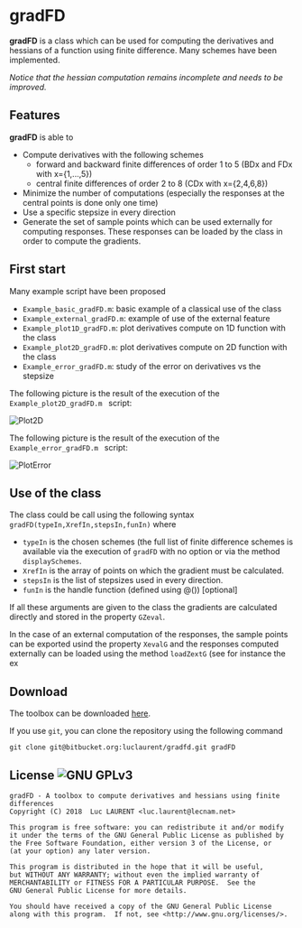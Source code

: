 gradFD 
=======
**gradFD** is a class which can be used for computing the derivatives and hessians of a function using finite difference. Many schemes have been implemented. 

_Notice that the hessian computation remains incomplete and needs to be improved._

Features
------
**gradFD** is able to 

* Compute derivatives with the following schemes 
	- forward and backward finite differences of order 1 to 5 (BDx and FDx with x={1,...,5})
	- central finite differences of order 2 to 8 (CDx with x={2,4,6,8})
* Minimize the number of computations (especially the responses at the central points is done only one time)
* Use a specific stepsize in every direction
* Generate the set of sample points which can be used externally for computing responses. These responses can be loaded by the class in order to compute the gradients.

First start
------
Many example script have been proposed

* `Example_basic_gradFD.m`: basic example of a classical use of the class
* `Example_external_gradFD.m`: example of use of the external feature
* `Example_plot1D_gradFD.m`: plot derivatives compute on 1D function with the class
* `Example_plot2D_gradFD.m`: plot derivatives compute on 2D function with the class
* `Example_error_gradFD.m`: study of the error on derivatives vs the stepsize

The following picture is the result of the execution of the `Example_plot2D_gradFD.m ` script:

![Plot2D](https://bytebucket.org/luclaurent/gradfd/raw/master/Plot2D.png)

The following picture is the result of the execution of the `Example_error_gradFD.m ` script:

![PlotError](https://bytebucket.org/luclaurent/gradfd/raw/master/PlotError.png)

Use of the class
------
The class could be call using the following syntax `gradFD(typeIn,XrefIn,stepsIn,funIn)`
where

* `typeIn` is the chosen schemes (the full list of finite difference schemes is available via the execution of `gradFD` with no option or via the method `displaySchemes`.
* `XrefIn` is the array of points on which the gradient must be calculated.
* `stepsIn` is the list of stepsizes used in every direction.
* `funIn` is the handle function (defined using @()) [optional]

If all these arguments are given to the class the gradients are calculated directly and stored in the property `GZeval`.

In the case of an external computation of the responses, the sample points can be exported usind the property `XevalG` and the responses computed externally can be loaded using the method `loadZextG` (see for instance the ex


Download
------

The toolbox can be downloaded [here](https://bitbucket.org/luclaurent/gradfd/downloads).

If you use `git`, you can clone the repository using the following command

    git clone git@bitbucket.org:luclaurent/gradfd.git gradFD






License ![GNU GPLv3](http://www.gnu.org/graphics/gplv3-88x31.png)
----

    gradFD - A toolbox to compute derivatives and hessians using finite differences
    Copyright (C) 2018  Luc LAURENT <luc.laurent@lecnam.net>

    This program is free software: you can redistribute it and/or modify
    it under the terms of the GNU General Public License as published by
    the Free Software Foundation, either version 3 of the License, or
    (at your option) any later version.

    This program is distributed in the hope that it will be useful,
    but WITHOUT ANY WARRANTY; without even the implied warranty of
    MERCHANTABILITY or FITNESS FOR A PARTICULAR PURPOSE.  See the
    GNU General Public License for more details.

    You should have received a copy of the GNU General Public License
    along with this program.  If not, see <http://www.gnu.org/licenses/>.